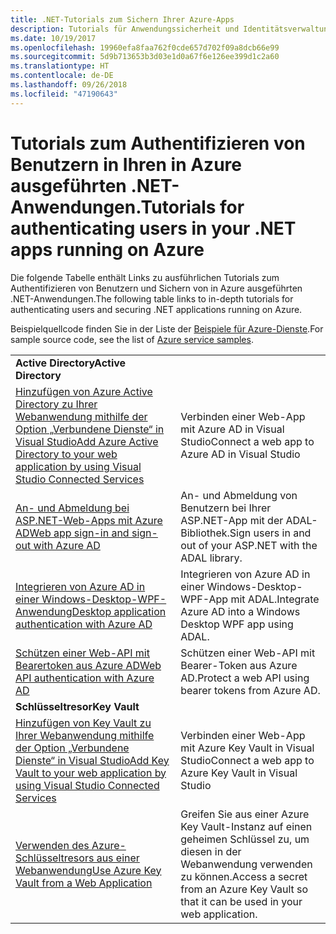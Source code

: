 ```yaml
---
title: .NET-Tutorials zum Sichern Ihrer Azure-Apps
description: Tutorials für Anwendungssicherheit und Identitätsverwaltung in Ihren in Azure ausgeführten .NET-Anwendungen.
ms.date: 10/19/2017
ms.openlocfilehash: 19960efa8faa762f0cde657d702f09a8dcb66e99
ms.sourcegitcommit: 5d9b713653b3d03e1d0a67f6e126ee399d1c2a60
ms.translationtype: HT
ms.contentlocale: de-DE
ms.lasthandoff: 09/26/2018
ms.locfileid: "47190643"
---
```

# <a name="tutorials-for-authenticating-users-in-your-net-apps-running-on-azure"></a><span data-ttu-id="04216-103">Tutorials zum Authentifizieren von Benutzern in Ihren in Azure ausgeführten .NET-Anwendungen.</span><span class="sxs-lookup"><span data-stu-id="04216-103">Tutorials for authenticating users in your .NET apps running on Azure</span></span>

<span data-ttu-id="04216-104">Die folgende Tabelle enthält Links zu ausführlichen Tutorials zum Authentifizieren von Benutzern und Sichern von in Azure ausgeführten .NET-Anwendungen.</span><span class="sxs-lookup"><span data-stu-id="04216-104">The following table links to in-depth tutorials for authenticating users and securing .NET applications running on Azure.</span></span>

<span data-ttu-id="04216-105">Beispielquellcode finden Sie in der Liste der [Beispiele für Azure-Dienste](https://azure.microsoft.com/resources/samples/?platform=dotnet).</span><span class="sxs-lookup"><span data-stu-id="04216-105">For sample source code, see the list of [Azure service samples](https://azure.microsoft.com/resources/samples/?platform=dotnet).</span></span>

| | |
|---|---|
|<span data-ttu-id="04216-106">**Active Directory**</span><span class="sxs-lookup"><span data-stu-id="04216-106">**Active Directory**</span></span>||
| <span data-ttu-id="04216-107">[Hinzufügen von Azure Active Directory zu Ihrer Webanwendung mithilfe der Option „Verbundene Dienste“ in Visual Studio][5]</span><span class="sxs-lookup"><span data-stu-id="04216-107">[Add Azure Active Directory to your web application by using Visual Studio Connected Services][5]</span></span> | <span data-ttu-id="04216-108">Verbinden einer Web-App mit Azure AD in Visual Studio</span><span class="sxs-lookup"><span data-stu-id="04216-108">Connect a web app to Azure AD in Visual Studio</span></span> |
| <span data-ttu-id="04216-109">[An- und Abmeldung bei ASP.NET-Web-Apps mit Azure AD][1]</span><span class="sxs-lookup"><span data-stu-id="04216-109">[Web app sign-in and sign-out with Azure AD][1]</span></span> | <span data-ttu-id="04216-110">An- und Abmeldung von Benutzern bei Ihrer ASP.NET-App mit der ADAL-Bibliothek.</span><span class="sxs-lookup"><span data-stu-id="04216-110">Sign users in and out of your ASP.NET with the ADAL library.</span></span> |
| <span data-ttu-id="04216-111">[Integrieren von Azure AD in einer Windows-Desktop-WPF-Anwendung][2]</span><span class="sxs-lookup"><span data-stu-id="04216-111">[Desktop application authentication with Azure AD][2]</span></span>| <span data-ttu-id="04216-112">Integrieren von Azure AD in einer Windows-Desktop-WPF-App mit ADAL.</span><span class="sxs-lookup"><span data-stu-id="04216-112">Integrate Azure AD into a Windows Desktop WPF app using ADAL.</span></span> | 
| <span data-ttu-id="04216-113">[Schützen einer Web-API mit Bearertoken aus Azure AD][3]</span><span class="sxs-lookup"><span data-stu-id="04216-113">[Web API authentication with Azure AD][3]</span></span> | <span data-ttu-id="04216-114">Schützen einer Web-API mit Bearer-Token aus Azure AD.</span><span class="sxs-lookup"><span data-stu-id="04216-114">Protect a web API using bearer tokens from Azure AD.</span></span> |
|<span data-ttu-id="04216-115">**Schlüsseltresor**</span><span class="sxs-lookup"><span data-stu-id="04216-115">**Key Vault**</span></span>||
| <span data-ttu-id="04216-116">[Hinzufügen von Key Vault zu Ihrer Webanwendung mithilfe der Option „Verbundene Dienste“ in Visual Studio][6]</span><span class="sxs-lookup"><span data-stu-id="04216-116">[Add Key Vault to your web application by using Visual Studio Connected Services][6]</span></span> | <span data-ttu-id="04216-117">Verbinden einer Web-App mit Azure Key Vault in Visual Studio</span><span class="sxs-lookup"><span data-stu-id="04216-117">Connect a web app to Azure Key Vault in Visual Studio</span></span> |
| <span data-ttu-id="04216-118">[Verwenden des Azure-Schlüsseltresors aus einer Webanwendung][4]</span><span class="sxs-lookup"><span data-stu-id="04216-118">[Use Azure Key Vault from a Web Application][4]</span></span> | <span data-ttu-id="04216-119">Greifen Sie aus einer Azure Key Vault-Instanz auf einen geheimen Schlüssel zu, um diesen in der Webanwendung verwenden zu können.</span><span class="sxs-lookup"><span data-stu-id="04216-119">Access a secret from an Azure Key Vault so that it can be used in your web application.</span></span> | 

[1]: /azure/active-directory/develop/active-directory-devquickstarts-webapp-dotnet
[2]: /azure/active-directory/develop/active-directory-devquickstarts-dotnet
[3]: /azure/active-directory/develop/active-directory-devquickstarts-webapi-dotnet
[4]: /azure/key-vault/key-vault-use-from-web-application
[5]: /azure/active-directory/develop/vs-active-directory-add-connected-service
[6]: /azure/key-vault/vs-key-vault-add-connected-service